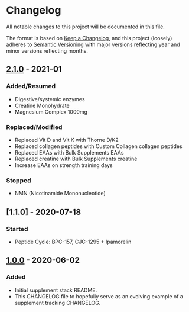 # Changelog

All notable changes to this project will be documented in this file.

The format is based on [Keep a Changelog](https://keepachangelog.com/en/1.0.0/),
and this project (loosely) adheres to [Semantic Versioning](https://semver.org/spec/v2.0.0.html) with major versions reflecting year and minor versions reflecting months.


## [2.1.0] - 2021-01

### Added/Resumed

- Digestive/systemic enzymes
- Creatine Monohydrate
- Magnesium Complex 1000mg
  
### Replaced/Modified

- Replaced Vit D and Vit K with Thorne D/K2
- Replaced collagen peptides with Custom Collagen collagen peptides
- Replaced EAAs with Bulk Supplements EAAs
- Replaced creatine with Bulk Supplements creatine
- Increase EAAs on strength training days
  
### Stopped

- NMN (Nicotinamide Mononucleotide)
  
## [1.1.0] - 2020-07-18

### Started
- Peptide Cycle: BPC-157, CJC-1295 + Ipamorelin

## [1.0.0] - 2020-06-02

### Added

- Initial supplement stack README.
- This CHANGELOG file to hopefully serve as an evolving example of a supplement tracking CHANGELOG.

[1.0.0]: https://github.com/quantifiedbob/my-supplement-stack/releases/tag/v1.0.0
[2.1.0]: https://github.com/quantifiedbob/my-supplement-stack/releases/tag/v2.1.0
